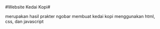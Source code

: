 #Website Kedai Kopi#

merupakan hasil prakter ngobar membuat kedai kopi menggunakan html, css, dan javascript
